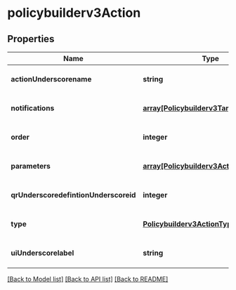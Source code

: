 # policybuilderv3Action

## Properties
Name | Type | Description | Notes
------------ | ------------- | ------------- | -------------
**actionUnderscorename** | **string** |  | [optional] [default to null]
**notifications** | [**array[Policybuilderv3TargetReceiver]**](Policybuilderv3TargetReceiver.md) |  | [optional] [default to null]
**order** | **integer** |  | [optional] [default to null]
**parameters** | [**array[Policybuilderv3ActionParameter]**](Policybuilderv3ActionParameter.md) |  | [optional] [default to null]
**qrUnderscoredefintionUnderscoreid** | **integer** |  | [optional] [default to null]
**type** | [**Policybuilderv3ActionType**](Policybuilderv3ActionType.md) |  | [optional] [default to null]
**uiUnderscorelabel** | **string** |  | [optional] [default to null]

[[Back to Model list]](../README.md#documentation-for-models) [[Back to API list]](../README.md#documentation-for-api-endpoints) [[Back to README]](../README.md)


